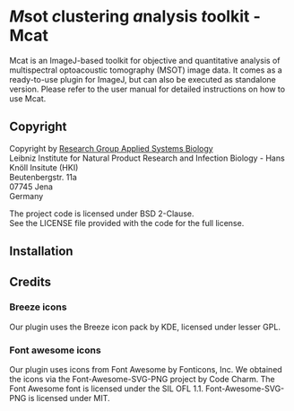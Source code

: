 # *M*sot *c*lustering *a*nalysis *t*oolkit - Mcat

Mcat is an ImageJ-based toolkit for objective and quantitative analysis of multispectral 
optoacoustic tomography (MSOT) image data. It comes as a ready-to-use plugin for 
ImageJ, but can also be executed as standalone version. Please refer to the user manual for detailed instructions on how to use Mcat.

## Copyright

Copyright by [Research Group Applied Systems Biology](https://www.leibniz-hki.de/en/applied-systems-biology.html)  
Leibniz Institute for Natural Product Research and Infection Biology - Hans Knöll Insitute (HKI)  
Beutenbergstr. 11a  
07745 Jena  
Germany  
  
The project code is licensed under BSD 2-Clause.  
See the LICENSE file provided with the code for the full license.

## Installation

## Credits
### Breeze icons
Our plugin uses the Breeze icon pack by KDE, licensed under lesser GPL.

### Font awesome icons
Our plugin uses icons from Font Awesome by Fonticons, Inc.
We obtained the icons via the Font-Awesome-SVG-PNG project by Code Charm. The Font Awesome font is licensed under the SIL OFL 1.1. Font-Awesome-SVG-PNG is licensed under MIT.



